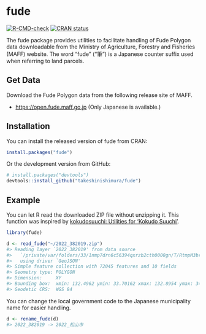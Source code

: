 
<!-- README.md is generated from README.Rmd. Please edit that file -->

# fude

<!-- badges: start -->

[![R-CMD-check](https://github.com/takeshinishimura/fude/actions/workflows/check-standard.yaml/badge.svg)](https://github.com/takeshinishimura/fude/actions/workflows/check-standard.yaml)
[![CRAN
status](https://www.r-pkg.org/badges/version/fude)](https://CRAN.R-project.org/package=fude)
<!-- badges: end -->

The fude package provides utilities to facilitate handling of Fude
Polygon data downloadable from the Ministry of Agriculture, Forestry and
Fisheries (MAFF) website. The word “fude” (“筆”) is a Japanese counter
suffix used when referring to land parcels.

## Get Data

Download the Fude Polygon data from the following release site of MAFF.

- <https://open.fude.maff.go.jp> (Only Japanese is available.)

## Installation

You can install the released version of fude from CRAN:

``` r
install.packages("fude")
```

Or the development version from GitHub:

``` r
# install.packages("devtools")
devtools::install_github("takeshinishimura/fude")
```

## Example

You can let R read the downloaded ZIP file without unzipping it. This
function was inspired by [kokudosuuchi: Utilities for ‘Kokudo
Suuchi’](https://CRAN.R-project.org/package=kokudosuuchi).

``` r
library(fude)

d <- read_fude("~/2022_382019.zip")
#> Reading layer `2022_382019' from data source 
#>   `/private/var/folders/33/1nmp7drn6c56394qxrzb2cth0000gn/T/RtmpM3brru/file453d7645dfd1/2022_382019.json' 
#>   using driver `GeoJSON'
#> Simple feature collection with 72045 features and 10 fields
#> Geometry type: POLYGON
#> Dimension:     XY
#> Bounding box:  xmin: 132.4962 ymin: 33.70162 xmax: 132.8954 ymax: 34.01602
#> Geodetic CRS:  WGS 84
```

You can change the local government code to the Japanese municipality
name for easier handling.

``` r
d <- rename_fude(d)
#> 2022_382019 -> 2022_松山市
```
